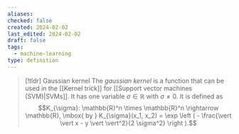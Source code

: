 ```yaml
---
aliases: 
checked: false
created: 2024-02-02
last_edited: 2024-02-02
draft: false
tags:
  - machine-learning
type: definition
---
```

>[!tldr] Gaussian kernel
>The *gaussian kernel* is a function that can be used in the [[Kernel trick]] for [[Support vector machines (SVM)|SVMs]]. It has one variable $\sigma \in \mathbb{R}$ with $\sigma \not = 0$. It is defined as
>$$K_{\sigma}: \mathbb{R}^n \times \mathbb{R}^n \rightarrow \mathbb{R}, \mbox{ by } K_{\sigma}(x_1, x_2) = \exp \left ( - \frac{\vert \vert x - y \vert \vert^2}{2 \sigma^2} \right ).$$



